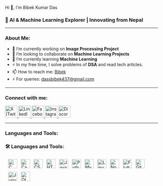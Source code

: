 Hi 👋, I'm Bibek Kumar Das

### 🚀 AI & Machine Learning Explorer | Innovating from Nepal

---

### About Me:

- 🔭 I’m currently working on **Image Processing Project**
- 🤝 I’m looking to collaborate on **Machine Learning Projects**
- 🌱 I’m currently learning **Machine Learning**
- ⚡ In my free time, I solve problems of **DSA** and read tech articles.
- 📫 How to reach me: [Bibek](https://www.linkedin.com/in/bibekdass/)
- ⚡ For queries: dassbibek437@gmail.com
---

### Connect with me:

<p>
  <a href="https://x.com/magical_cr76306" target="_blank">
    <img src="https://cdn.jsdelivr.net/gh/devicons/devicon/icons/twitter/twitter-original.svg" alt="X (Twitter)" width="40" height="40"/>
  </a>
  <a href="https://www.linkedin.com/in/bibekdass/" target="_blank">
    <img src="https://cdn.jsdelivr.net/gh/devicons/devicon/icons/linkedin/linkedin-original.svg" alt="LinkedIn" width="40" height="40"/>
  </a>
  <a href="https://www.facebook.com/people/Bibek-Das/pfbid06CmFwFfULAXxZ9CpjU2cHqRMad4q5CCHHJTAHYMCRqjZ8aSLYMxG9Cw7aJyArVHol/?mibextid=wwXIfr&rdid=4avVpcREwK86wFYq&share_url=https%3A%2F%2Fwww.facebook.com%2Fshare%2F16M8sgp2km%2F%3Fmibextid%3DwwXIfr" target="_blank">
    <img src="https://cdn.jsdelivr.net/gh/devicons/devicon/icons/facebook/facebook-original.svg" alt="Facebook" width="40" height="40"/>
  </a>
  <a href="https://instagram.com/your_instagram" target="_blank">
    <img src="https://cdn.jsdelivr.net/npm/simple-icons@v9/icons/instagram.svg" alt="Instagram" width="40" height="40"/>
  </a>
  <a href="https://discord.com/users/your_discord_id" target="_blank">
    <img src="https://cdn.jsdelivr.net/npm/simple-icons@v9/icons/discord.svg" alt="Discord" width="40" height="40"/>
  </a>
</p>


---

### Languages and Tools:

<!DOCTYPE html>
<html lang="en">
<head>
  <meta charset="UTF-8">
  <title>Languages and Tools</title>
  <style>
    .icon-container {
      display: flex;
      flex-wrap: wrap;
      gap: 12px;
      align-items: center;
      padding: 10px;
    }
    .icon-container img {
      width: 30px;
      height: 30px;
      object-fit: contain;
      transition: transform 0.2s ease;
    }
    .icon-container img:hover {
      transform: scale(1.15);
    }
  </style>
</head>
<body>

  <h3>🛠️ Languages and Tools:</h3>
  <div class="icon-container">
    <img src="https://cdn.jsdelivr.net/gh/devicons/devicon/icons/c/c-original.svg" alt="C" />
    <img src="https://cdn.jsdelivr.net/gh/devicons/devicon/icons/cplusplus/cplusplus-original.svg" alt="C++" />
    <img src="https://cdn.jsdelivr.net/gh/devicons/devicon/icons/css3/css3-original.svg" alt="CSS3" />
    <img src="https://cdn.jsdelivr.net/gh/devicons/devicon/icons/html5/html5-original.svg" alt="HTML5" />
    <img src="https://cdn.jsdelivr.net/gh/devicons/devicon/icons/java/java-original.svg" alt="Java" />
    <img src="https://cdn.jsdelivr.net/gh/devicons/devicon/icons/python/python-original.svg" alt="Python" />
    <img src="https://cdn.jsdelivr.net/gh/devicons/devicon/icons/mysql/mysql-original.svg" alt="MySQL" />
    <img src="https://cdn.jsdelivr.net/gh/devicons/devicon/icons/linux/linux-original.svg" alt="Linux" />
    <img src="https://cdn.jsdelivr.net/gh/devicons/devicon/icons/nodejs/nodejs-original.svg" alt="Node.js" />
    <img src="https://cdn.jsdelivr.net/gh/devicons/devicon/icons/flutter/flutter-original.svg" alt="Flutter" />
    <img src="https://cdn.jsdelivr.net/gh/devicons/devicon/icons/git/git-original.svg" alt="Git" />
    <img src="https://cdn.jsdelivr.net/gh/devicons/devicon/icons/jupyter/jupyter-original.svg" alt="Jupyter" />
    <img src="https://cdn.jsdelivr.net/gh/devicons/devicon/icons/qt/qt-original.svg" alt="Qt" />
  </div>

</body>
</html>
